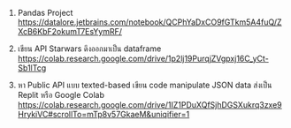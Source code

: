 1. Pandas Project
https://datalore.jetbrains.com/notebook/QCPhYaDxCO9fGTkm5A4fuQ/ZXcB6KbF2okumT7EsYymRF/

2. เขียน API Starwars ดึงออกมาเป็น dataframe
https://colab.research.google.com/drive/1p2lj19PurqjZVgpxj16C_yCt-Sb1lTcg

3. หา Public API แบบ texted-based เขียน code manipulate JSON data ส่งเป็น Replit หรือ Google Colab
https://colab.research.google.com/drive/1IZ1PDuXQfSjhDGSXukrq3zxe9HrykiVC#scrollTo=mTp8v57GkaeM&uniqifier=1
